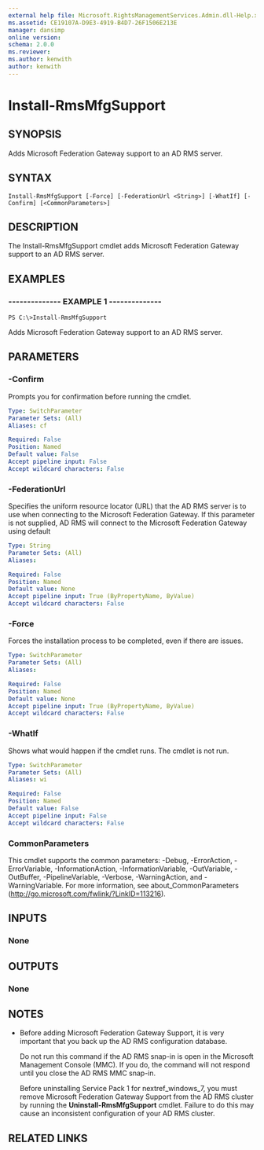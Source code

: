 ```yaml
---
external help file: Microsoft.RightsManagementServices.Admin.dll-Help.xml
ms.assetid: CE19107A-D9E3-4919-B4D7-26F1506E213E
manager: dansimp
online version: 
schema: 2.0.0
ms.reviewer:
ms.author: kenwith
author: kenwith
---
```


# Install-RmsMfgSupport

## SYNOPSIS
Adds Microsoft Federation Gateway support to an AD RMS server.

## SYNTAX

```
Install-RmsMfgSupport [-Force] [-FederationUrl <String>] [-WhatIf] [-Confirm] [<CommonParameters>]
```

## DESCRIPTION
The Install-RmsMfgSupport cmdlet adds Microsoft Federation Gateway support to an AD RMS server.

## EXAMPLES

### --------------  EXAMPLE 1 --------------
```
PS C:\>Install-RmsMfgSupport
```

Adds Microsoft Federation Gateway support to an AD RMS server.

## PARAMETERS

### -Confirm
Prompts you for confirmation before running the cmdlet.

```yaml
Type: SwitchParameter
Parameter Sets: (All)
Aliases: cf

Required: False
Position: Named
Default value: False
Accept pipeline input: False
Accept wildcard characters: False
```

### -FederationUrl
Specifies the uniform resource locator (URL) that the AD RMS server is to use when connecting to the Microsoft Federation Gateway.
If this parameter is not supplied, AD RMS will connect to the Microsoft Federation Gateway using default

```yaml
Type: String
Parameter Sets: (All)
Aliases: 

Required: False
Position: Named
Default value: None
Accept pipeline input: True (ByPropertyName, ByValue)
Accept wildcard characters: False
```

### -Force
Forces the installation process to be completed, even if there are issues.

```yaml
Type: SwitchParameter
Parameter Sets: (All)
Aliases: 

Required: False
Position: Named
Default value: None
Accept pipeline input: True (ByPropertyName, ByValue)
Accept wildcard characters: False
```

### -WhatIf
Shows what would happen if the cmdlet runs.
The cmdlet is not run.

```yaml
Type: SwitchParameter
Parameter Sets: (All)
Aliases: wi

Required: False
Position: Named
Default value: False
Accept pipeline input: False
Accept wildcard characters: False
```

### CommonParameters
This cmdlet supports the common parameters: -Debug, -ErrorAction, -ErrorVariable, -InformationAction, -InformationVariable, -OutVariable, -OutBuffer, -PipelineVariable, -Verbose, -WarningAction, and -WarningVariable. For more information, see about_CommonParameters (http://go.microsoft.com/fwlink/?LinkID=113216).

## INPUTS

### None

## OUTPUTS

### None

## NOTES
* Before adding Microsoft Federation Gateway Support, it is very important that you back up the AD RMS configuration database.

  Do not run this command if the AD RMS snap-in is open in the Microsoft Management Console (MMC).
If you do, the command will not respond until you close the AD RMS MMC snap-in.

  Before uninstalling Service Pack 1 for nextref_windows_7, you must remove Microsoft Federation Gateway Support from the AD RMS cluster by running the **Uninstall-RmsMfgSupport** cmdlet.
Failure to do this may cause an inconsistent configuration of your AD RMS cluster.

## RELATED LINKS

